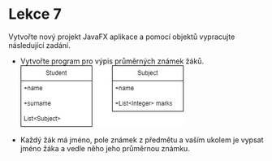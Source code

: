 # Lekce 7
Vytvořte nový projekt JavaFX aplikace a pomocí objektů vypracujte následující zadání.

- Vytvořte program pro výpis průměrných známek žáků.
![classDiagram](ukol.jpg)

- Každý žák má jméno, pole známek z předmětu a vaším ukolem je vypsat jméno žáka a vedle něho jeho průměrnou známku.
